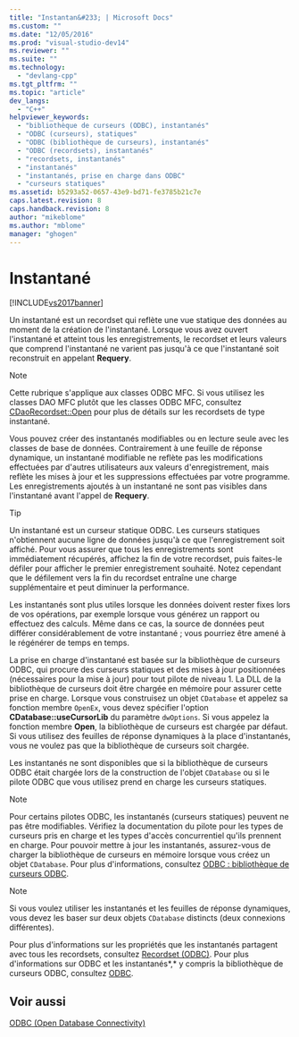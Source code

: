 ```yaml
---
title: "Instantan&#233; | Microsoft Docs"
ms.custom: ""
ms.date: "12/05/2016"
ms.prod: "visual-studio-dev14"
ms.reviewer: ""
ms.suite: ""
ms.technology: 
  - "devlang-cpp"
ms.tgt_pltfrm: ""
ms.topic: "article"
dev_langs: 
  - "C++"
helpviewer_keywords: 
  - "bibliothèque de curseurs (ODBC), instantanés"
  - "ODBC (curseurs), statiques"
  - "ODBC (bibliothèque de curseurs), instantanés"
  - "ODBC (recordsets), instantanés"
  - "recordsets, instantanés"
  - "instantanés"
  - "instantanés, prise en charge dans ODBC"
  - "curseurs statiques"
ms.assetid: b5293a52-0657-43e9-bd71-fe3785b21c7e
caps.latest.revision: 8
caps.handback.revision: 8
author: "mikeblome"
ms.author: "mblome"
manager: "ghogen"
---
```

# Instantan&#233;
[!INCLUDE[vs2017banner](../../assembler/inline/includes/vs2017banner.md)]

Un instantané est un recordset qui reflète une vue statique des données au moment de la création de l'instantané.  Lorsque vous avez ouvert l'instantané et atteint tous les enregistrements, le recordset et leurs valeurs que comprend l'instantané ne varient pas jusqu'à ce que l'instantané soit reconstruit en appelant **Requery**.  
  
> [!NOTE]
>  Cette rubrique s'applique aux classes ODBC MFC.  Si vous utilisez les classes DAO MFC plutôt que les classes ODBC MFC, consultez [CDaoRecordset::Open](../Topic/CDaoRecordset::Open.md) pour plus de détails sur les recordsets de type instantané.  
  
 Vous pouvez créer des instantanés modifiables ou en lecture seule avec les classes de base de données.  Contrairement à une feuille de réponse dynamique, un instantané modifiable ne reflète pas les modifications effectuées par d'autres utilisateurs aux valeurs d'enregistrement, mais reflète les mises à jour et les suppressions effectuées par votre programme.  Les enregistrements ajoutés à un instantané ne sont pas visibles dans l'instantané avant l'appel de **Requery**.  
  
> [!TIP]
>  Un instantané est un curseur statique ODBC.  Les curseurs statiques n'obtiennent aucune ligne de données jusqu'à ce que l'enregistrement soit affiché.  Pour vous assurer que tous les enregistrements sont immédiatement récupérés, affichez la fin de votre recordset, puis faites\-le défiler pour afficher le premier enregistrement souhaité.  Notez cependant que le défilement vers la fin du recordset entraîne une charge supplémentaire et peut diminuer la performance.  
  
 Les instantanés sont plus utiles lorsque les données doivent rester fixes lors de vos opérations, par exemple lorsque vous générez un rapport ou effectuez des calculs.  Même dans ce cas, la source de données peut différer considérablement de votre instantané ; vous pourriez être amené à le régénérer de temps en temps.  
  
 La prise en charge d'instantané est basée sur la bibliothèque de curseurs ODBC, qui procure des curseurs statiques et des mises à jour positionnées \(nécessaires pour la mise à jour\) pour tout pilote de niveau 1.  La DLL de la bibliothèque de curseurs doit être chargée en mémoire pour assurer cette prise en charge.  Lorsque vous construisez un objet `CDatabase` et appelez sa fonction membre `OpenEx`, vous devez spécifier l'option **CDatabase::useCursorLib** du paramètre `dwOptions`.  Si vous appelez la fonction membre **Open**, la bibliothèque de curseurs est chargée par défaut.  Si vous utilisez des feuilles de réponse dynamiques à la place d'instantanés, vous ne voulez pas que la bibliothèque de curseurs soit chargée.  
  
 Les instantanés ne sont disponibles que si la bibliothèque de curseurs ODBC était chargée lors de la construction de l'objet `CDatabase` ou si le pilote ODBC que vous utilisez prend en charge les curseurs statiques.  
  
> [!NOTE]
>  Pour certains pilotes ODBC, les instantanés \(curseurs statiques\) peuvent ne pas être modifiables.  Vérifiez la documentation du pilote pour les types de curseurs pris en charge et les types d'accès concurrentiel qu'ils prennent en charge.  Pour pouvoir mettre à jour les instantanés, assurez\-vous de charger la bibliothèque de curseurs en mémoire lorsque vous créez un objet `CDatabase`.  Pour plus d'informations, consultez [ODBC : bibliothèque de curseurs ODBC](../../data/odbc/odbc-the-odbc-cursor-library.md).  
  
> [!NOTE]
>  Si vous voulez utiliser les instantanés et les feuilles de réponse dynamiques, vous devez les baser sur deux objets `CDatabase` distincts \(deux connexions différentes\).  
  
 Pour plus d'informations sur les propriétés que les instantanés partagent avec tous les recordsets, consultez [Recordset \(ODBC\)](../../data/odbc/recordset-odbc.md).  Pour plus d'informations sur ODBC et les instantanés*,* y compris la bibliothèque de curseurs ODBC, consultez [ODBC](../../data/odbc/odbc-basics.md).  
  
## Voir aussi  
 [ODBC \(Open Database Connectivity\)](../../data/odbc/open-database-connectivity-odbc.md)